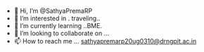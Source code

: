 - 👋 Hi, I’m @SathyaPremaRP
- 👀 I’m interested in . traveling..
- 🌱 I’m currently learning ..BME.
- 💞️ I’m looking to collaborate on ...
- 📫 How to reach me ... sathyapremarp20ug0310@drngpit.ac.in

<!---
SathyaPremaRP/SathyaPremaRP is a ✨ special ✨ repository because its `README.md` (this file) appears on your GitHub profile.
You can click the Preview link to take a look at your changes.
--->
